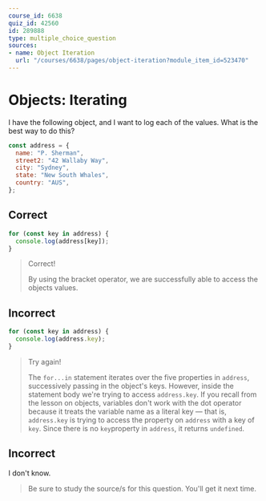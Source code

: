 ```yaml
---
course_id: 6638
quiz_id: 42560
id: 289888
type: multiple_choice_question
sources:
- name: Object Iteration
  url: "/courses/6638/pages/object-iteration?module_item_id=523470"
---
```


# Objects: Iterating

I have the following object, and I want to log each of the values. What is the
best way to do this?

```javascript
const address = {
  name: "P. Sherman",
  street2: "42 Wallaby Way",
  city: "Sydney",
  state: "New South Whales",
  country: "AUS",
};
```

## Correct

```javascript
for (const key in address) {
  console.log(address[key]);
}
```

> Correct!
> 
> By using the bracket operator, we are successfully able to access the objects
> values.

## Incorrect

```javascript
for (const key in address) {
  console.log(address.key);
}
```

> Try again!
> 
> The `for...in` statement iterates over the five properties in `address`,
> successively passing in the object's keys. However, inside the statement body
> we're trying to access `address.key`. If you recall from the lesson on objects,
> variables don't work with the dot operator because it treats the variable name
> as a literal key — that is, `address.key` is trying to access the property on
> `address` with a key of `key`. Since there is no `key`property in `address`, it
> returns `undefined`.

## Incorrect

I don't know.

> Be sure to study the source/s for this question. You'll get it next time.
